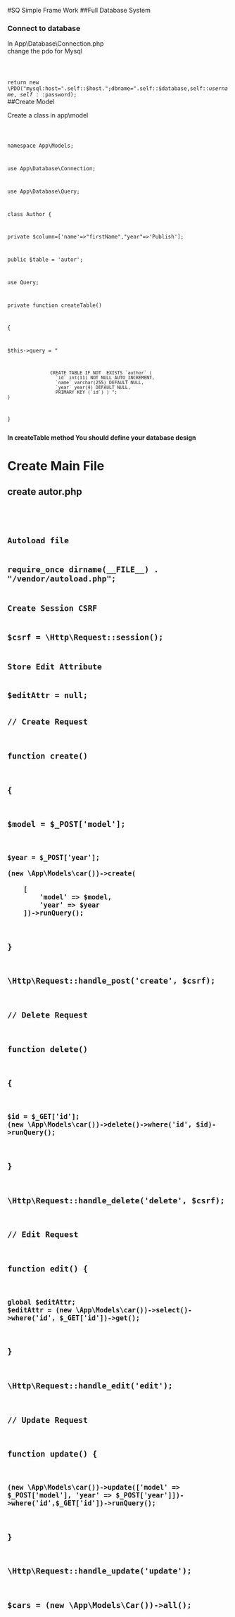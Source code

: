 #SQ Simple Frame Work
##Full Database System
<h3>Connect to database</h3>
<p>In App\Database\Connection.php
<br>change the pdo for Mysql</p>
<code>

return new \PDO("mysql:host=".self::$host.";dbname=".self::$database,self::$username,self::$password);
</code>
##Create Model
<p>Create a class in app\model</p>
<code>

namespace App\Models;

use App\Database\Connection;

use App\Database\Query;

class Author
{
    
    
   private $column=['name'=>"firstName","year"=>'Publish'];
    
   public $table = 'autor';
   
   use Query;
   
   private function createTable()
   
   {
   
   $this->query = "
                    
                    CREATE TABLE IF NOT  EXISTS `author` (
                      `id` int(11) NOT NULL AUTO_INCREMENT,
                      `name` varchar(255) DEFAULT NULL,
                      `year` year(4) DEFAULT NULL,
                      PRIMARY KEY (`id`) ) ";
    }
}

</code>
<strong>In createTable method You should define your database design</strong>

<h1>Create Main File</h1>
<h2>create autor.php</p>
<code>

<h4>Autoload file</h1>
require_once dirname(__FILE__) . "/vendor/autoload.php";

<h4>Create Session CSRF</h1>
$csrf = \Http\Request::session();

<h4>Store Edit Attribute</h1>
$editAttr = null;

// Create Request

function create()

{


$model = $_POST['model'];

    $year = $_POST['year'];

    (new \App\Models\car())->create(

        [
            'model' => $model,
            'year' => $year
        ])->runQuery();
}

\Http\Request::handle_post('create', $csrf);


// Delete Request

function delete()

{

    $id = $_GET['id'];
    (new \App\Models\car())->delete()->where('id', $id)->runQuery();
}

\Http\Request::handle_delete('delete', $csrf);

// Edit Request

function edit()
{

    global $editAttr;
    $editAttr = (new \App\Models\car())->select()->where('id', $_GET['id'])->get();
}

\Http\Request::handle_edit('edit');

// Update Request

function update()
{
 
    (new \App\Models\car())->update(['model' => $_POST['model'], 'year' => $_POST['year']])->where('id',$_GET['id'])->runQuery();
}


\Http\Request::handle_update('update');

$cars = (new \App\Models\Car())->all();

</code>

